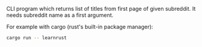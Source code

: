 CLI program which returns list of titles from first page of given subreddit. It needs subreddit name as a first argument.

For example with cargo (rust's built-in package manager):

```bash
cargo run -- learnrust
```